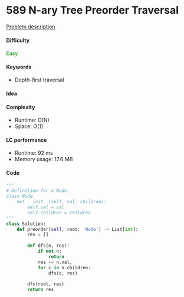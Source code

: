 589 N-ary Tree Preorder Traversal    
=======================
[Problem description](https://leetcode.com/problems/n-ary-tree-preorder-traversal/)

#### Difficulty
<span style="color:green">Easy</span>

#### Keywords
- Depth-first traversal

#### Idea


#### Complexity
- Runtime: O(N) 
- Space: O(1)

#### LC performance
- Runtime: 92 ms
- Memory usage: 17.6 MB

#### Code
```python
"""
# Definition for a Node.
class Node:
    def __init__(self, val, children):
        self.val = val
        self.children = children
"""
class Solution:
    def preorder(self, root: 'Node') -> List[int]:
        res = []
        
        def dfs(n, res):
            if not n:
                return
            res += n.val, 
            for c in n.children:
                dfs(c, res)
                
        dfs(root, res)
        return res
```